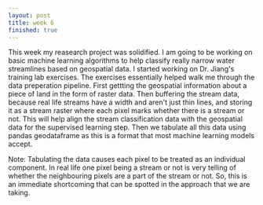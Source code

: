 ```yaml
---
layout: post
title: week 6
finished: true
---
```


This week my reasearch project was solidified. I am going to be working on basic machine learning algorithms to help classify really narrow water streamlines based on geospatial data. I started working on Dr. Jiang's training lab exercises. The exercises essentially helped walk me through the data preperation pipeline. First gettting the geospatial information about a piece of land in the form of raster data. Then buffering the stream data, because real life streams have a width and aren't just thin lines, and storing it as a stream raster where each pixel marks whether there is a stream or not. This will help align the stream classification data with the geospatial data for the supervised learning step. Then we tabulate all this data using pandas geodataframe as this is a format that most machine learning models accept. 

Note: Tabulating the data causes each pixel to be treated as an individual component. In real life one pixel being a stream or not is very telling of whether the neighbouring pixels are a part of the stream or not. So, this is an immediate shortcoming that can be spotted in the approach that we are taking. 